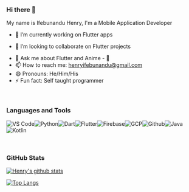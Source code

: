 ### Hi there 👋

My name is Ifebunandu Henry, I'm a Mobile Application Developer


<!--
**maykhid/maykhid** is a ✨ _special_ ✨ repository because its `README.md` (this file) appears on your GitHub profile.

Here are some ideas to get you started:

- 🔭 I’m currently working on ...
- 🌱 I’m currently learning Django (Django rest framework)
- 👯 I’m looking to collaborate on Flutter projects
- 🤔 I’m looking for help with DRF for Backend development
- 💬 Ask me about Flutter and Anime - 🌝
- 📫 How to reach me: henryifebunandu@gmail.com
- 😄 Pronouns: He/Him/His
- ⚡ Fun fact: Self taught programmer
-->

- 🔭 I’m currently working on Flutter apps
<!-- - 🌱 I’m currently learning Django (Django rest framework) -->
- 👯 I’m looking to collaborate on Flutter projects
<!-- - 🤔 I’m looking for help with DRF for Backend development -->
- 💬 Ask me about Flutter and Anime - 🌝
- 📫 How to reach me: henryifebunandu@gmail.com
- 😄 Pronouns: He/Him/His
- ⚡ Fun fact: Self taught programmer

<br />

### Languages and Tools

![VS Code](https://img.shields.io/badge/VS_Code-blue?style=for-the-badge&logo=visual-studio-code)![Python](https://img.shields.io/badge/Python-lightgrey?style=for-the-badge&logo=python)![Dart](https://img.shields.io/badge/Dart-informational?style=for-the-badge&logo=dart)![Flutter](https://img.shields.io/badge/Flutter-informational?style=for-the-badge&logo=flutter)![Firebase](https://img.shields.io/badge/Firebase-yellow?style=for-the-badge&logo=firebase&)![GCP](https://img.shields.io/badge/Google_Cloud-lightgrey?style=for-the-badge&logo=google-cloud)![Github](https://img.shields.io/badge/Github-black?style=for-the-badge&logo=github)![Java](https://img.shields.io/badge/Java-red?style=for-the-badge&logo=java)![Kotlin](https://img.shields.io/badge/Kotlin-pink?style=for-the-badge&logo=kotlin)

<br />


### GitHub Stats

[![Henry's github stats](https://github-readme-stats.vercel.app/api?username=maykhid&show_icons=true)](https://github.com/maykhid/github-readme-stats)


[![Top Langs](https://github-readme-stats.vercel.app/api/top-langs/?username=maykhid)](https://github.com/maykhid/github-readme-stats)

